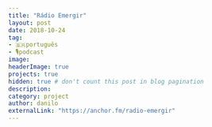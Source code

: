 ```yaml
---
title: "Rádio Emergir"
layout: post
date: 2018-10-24
tag:
- 🇧🇷português
- 🎙podcast
image:
headerImage: true
projects: true
hidden: true # don't count this post in blog pagination
description:
category: project
author: danilo
externalLink: "https://anchor.fm/radio-emergir"
---
```

